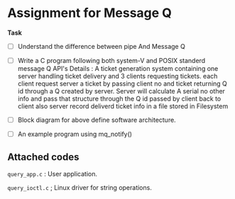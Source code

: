 # Assignment for Message Q

**Task**

* [ ] Understand the difference between pipe And Message Q

* [ ] Write a C program following both system-V and POSIX standerd message Q API's
	Details : A ticket generation system containing one server handling ticket delivery and 3 clients requesting tickets.
	each client request server a ticket by passing client no and ticket returning Q id through a Q created by server. Server will calculate A serial no
	other info and pass that structure through the Q id passed by client back to client also server record deliverd ticket info in a file stored in Filesystem

* [ ] Block diagram for above define software architecture.
	
* [ ] An example program using mq_notify()
 


 
## Attached codes

``query_app.c`` : User application.

``query_ioctl.c`` ; Linux driver for string operations.
